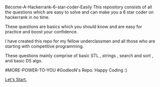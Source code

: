 Become-A-Hackerrank-6-star-coder-Easily
This repository consists of all the questions which are easy to solve and can make you a 6 star coder on hackerrank in no time.

These questions are basics which you should know and are easy for practice and boost your confidence.

I have created this repo for my fellow underclassmen and all those who are starting with competitive programming.

These questions mainly comprise of basic STL , strings , search and sort , and basic DS algo.

#MORE-POWER-TO-YOU #GodleoN's Repo. Happy Coding :)

<a href="BASICS OF THE BASICS.html"> Let's Start. </a>
